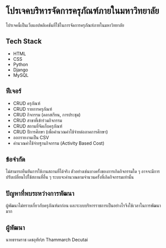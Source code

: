 # โปรเจคบริหารจัดการครุภัณฑ์ภายในมหาวิทยาลัย

โปรเจคนี้เป็นเว็บแอปพลิเคชันที่ใช้ในการจัดการครุภัณฑ์ภายในมหาวิทยาลัย

## Tech Stack
- HTML
- CSS
- Python
- Django
- MySQL

## ฟีเจอร์
- CRUD ครุภัณฑ์
- CRUD รายการครุภัณฑ์
- CRUD กิจกรรม (คลาสเรียน, การประชุม)
- CRUD สาขาที่เข้าร่วมกิจกรรม
- CRUD สถานที่จัดเก็บครุภัณฑ์
- CRUD ปีการศึกษา (เพื่อคำนวณค่าใช้จ่ายต่อภาคการศึกษา)
- ออกรายงานเป็น CSV
- คำนวณค่าใช้จ่ายฐานกิจกรรม (Activity Based Cost)

## ข้อจำกัด
ไม่สามารถยืนยันการใช้งานสถานที่ได้จริง ตัวอย่างเช่นบางครั้งของการเกิดกิจกรรมใด ๆ อาจจะมีการปรับเปลี่ยนไปใช้สถานที่อื่น ๆ ระบบจะคำนวณตามจำนวนครั้งที่เกิดกิจกรรมเท่านั้น

## ปัญหาที่พบระหว่างการพัฒนา
ผู้พัฒนาไม่ทราบเกี่ยวกับครุภัณฑ์มาก่อน และระบบบริหารราชการเป็นอย่างไรจึงใช้เวลาในการพัฒนามาก

## ผู้พัฒนา
นายธรรมราช เดชอุทัย\n
Thammarch Decutai

